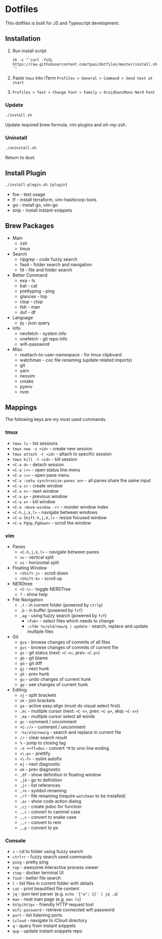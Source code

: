 # Dotfiles

This dotfiles is built for JS and Typescript development.

## Installation

1. Run install script

   ```
   sh -c "`curl -fsSL https://raw.githubusercontent.com/tpai/dotfiles/master/install.sh `"
   ```

2. Paste `tmux` into iTerm `Profiles > General > Command > Send text at start`

3. `Profiles > Text > Change Font > Family > DroidSansMono Nerd Font`


### Update

```sh
./install.sh
```

Update required brew formula, vim plugins and oh-my-zsh.

### Uninstall

```sh
./uninstall.sh
```

Return to dust.

## Install Plugin

```sh
./install-plugin.sh {plugin}
```

- foo - test usage
- tf - install terraform, vim-hashicorp-tools
- go - install go, vim-go
- snip - install instant-snippets

## Brew Packages

- Main
  - zsh
  - tmux
- Search
  - ripgrep - code fuzzy search
  - fasd - folder search and navigation
  - fd - file and folder search
- Better Command
  - exa - ls
  - bat - cat
  - prettyping - ping
  - glances - top
  - ctop - ctop
  - tldr - man
  - duf - df
- Language
  - jq - json query
- Info
  - neofetch - system info
  - onefetch - git repo info
  - wifi-password
- Misc
  - reattach-to-user-namespace - for tmux clipboard
  - watchman - coc file renaming (update related imports)
  - git
  - yarn
  - neovim
  - cmake
  - pyenv
  - nvm

## Mappings

The following keys are my most used commands.

### tmux

- `tmux ls` - list sessions
- `tmux new -s <id>` - create new session
- `tmux attach -t <id>` - attach to specific session
- `tmux kill -t <id>` - kill session
- `<C-a d>` - detach session
- `<C-a \<>` - open status line menu
- `<C-a \>>` - open pane menu
- `<C-a :setw synchronize-panes on>` - all panes share the same input
- `<C-a c>` - create window
- `<C-a n>` - next window
- `<C-a p>` - previous window
- `<C-a x>` - kill window
- `<C-a :move-window -r>` - reorder window index
- `<C-h,j,k,l>` - navigate between windows
- `<C-a Shift-h,j,k,l>` - resize focused window
- `<C-a PgUp,PgDown>` - scroll the window

### vim

- Panes
  - `<C-h,j,k,l>` - navigate between panes
  - `vv` - vertical split
  - `ss` - horizontal split
- Floating Window
  - `<Shift-j>` - scroll down
  - `<Shift-k>` - scroll up
- NERDtree
  - `<C-\>` - toggle NERDTree
  - `?` - show help
- File Navigation
  - `,t` - in current folder (powered by `ctrlp`)
  - `,b` - in buffer (powered by `fzf`)
  - `,ag` - using fuzzy search (powered by `fzf`)
    - `<Tab>` - select files which needs to change
    - `:cfdo %s/old/new/g | update` - search, replace and update multiple files
- Git
  - `gva` - browse changes of commits of all files
  - `gvc` - browse changes of commits of current file
  - `gs` - git status (next: `<C-n>`, prev: `<C-p>`)
  - `gb` - git blame
  - `gd` - git diff
  - `gj` - next hunk
  - `gk` - prev hunk
  - `gu` - undo changes of current hunk
  - `gp` - see changes of current hunk
- Editing
  - `sj` - split brackets
  - `sk` - join brackets
  - `ga` - active easy align (must do visual select first)
  - `,mc` - multiple cursor (next: `<C-n>`, prev: `<C-p>`, skip: `<C-x>`)
  - `,ma` - multiple cursor select all words
  - `gc` - comment / uncomment
  - `<C-//>` - comment / uncomment
  - `:%s/old/new/g` - search and replace in current file
  - `//` - clear search result
  - `%` - jump to closing tag
  - `:e ++ff=dos` - convert `^M` to unix line ending
  - `<\-p>` - prettify
  - `<\-f>` - eslint autofix
  - `ej` - next diagnostic
  - `ek` - prev diagnostic
  - `,df` - show definition in floating window
  - `,jd` - go to definition
  - `,jr` - list references
  - `,rn` - symbol renaming
  - `,rf` - file renaming (require `watchman` to be installed)
  - `,ac` - show code action dialog
  - `,cj` - create jsdoc for function
  - `,,c` - convert to cammel case
  - `,,s` - convert to snake case
  - `,,r` - convert to rem
  - `,,p` - convert to px

### Console

- `z` - cd to folder using fuzzy search
- `ctrl+r` - fuzzy search used commands
- `ping` - pretty ping
- `top` - awesome interactive process viewer
- `ctop` - docker terminal UI
- `find` - better file search
- `l` - list files in current folder with details
- `cat` - print beautified file content
- `jq` - json text parser (e.g. `echo '{"a": 1}' | jq .a`)
- `man` - neat man page (e.g. `man ls`)
- `http|https` - friendly HTTP request tool
- `wifi-password` - retrieve connected wifi password
- `port` - list listening ports
- `icloud` - navigate to iCloud directory
- `q` - query from instant snippets
- `qup` - update instant snippets repo
